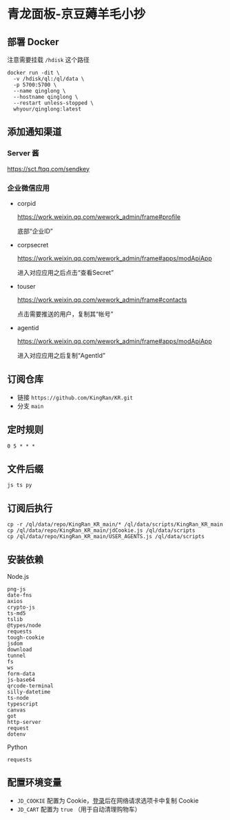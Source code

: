 # 青龙面板-京豆薅羊毛小抄

## 部署 Docker
注意需要挂载 `/hdisk` 这个路径
```
docker run -dit \
  -v /hdisk/ql:/ql/data \
  -p 5700:5700 \
  --name qinglong \
  --hostname qinglong \
  --restart unless-stopped \
  whyour/qinglong:latest
```

## 添加通知渠道
### Server 酱

  https://sct.ftqq.com/sendkey
### 企业微信应用
- corpid 

  https://work.weixin.qq.com/wework_admin/frame#profile

  底部“企业ID”

- corpsecret

  https://work.weixin.qq.com/wework_admin/frame#apps/modApiApp

  进入对应应用之后点击“查看Secret”

- touser

  https://work.weixin.qq.com/wework_admin/frame#contacts

  点击需要推送的用户，复制其“帐号”

- agentid

  https://work.weixin.qq.com/wework_admin/frame#apps/modApiApp

  进入对应应用之后复制“AgentId”

## 订阅仓库
- 链接 `https://github.com/KingRan/KR.git`
- 分支 `main`

## 定时规则
`0 5 * * *`

## 文件后缀
`js ts py`

## 订阅后执行
```
cp -r /ql/data/repo/KingRan_KR_main/* /ql/data/scripts/KingRan_KR_main
cp /ql/data/repo/KingRan_KR_main/jdCookie.js /ql/data/scripts
cp /ql/data/repo/KingRan_KR_main/USER_AGENTS.js /ql/data/scripts
```

## 安装依赖
Node.js
```
png-js
date-fns
axios
crypto-js
ts-md5
tslib
@types/node
requests
tough-cookie
jsdom
download
tunnel
fs
ws
form-data
js-base64
qrcode-terminal
silly-datetime
ts-node
typescript
canvas
got
http-server
request
dotenv
```
Python
```
requests
```

## 配置环境变量
- `JD_COOKIE` 配置为 Cookie，[登录](https://m.jd.com)后在网络请求选项卡中复制 Cookie
- `JD_CART` 配置为 `true` （用于自动清理购物车）
